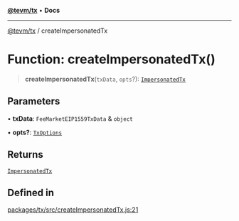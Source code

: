 [**@tevm/tx**](../README.md) • **Docs**

***

[@tevm/tx](../globals.md) / createImpersonatedTx

# Function: createImpersonatedTx()

> **createImpersonatedTx**(`txData`, `opts`?): [`ImpersonatedTx`](../interfaces/ImpersonatedTx.md)

## Parameters

• **txData**: `FeeMarketEIP1559TxData` & `object`

• **opts?**: [`TxOptions`](../interfaces/TxOptions.md)

## Returns

[`ImpersonatedTx`](../interfaces/ImpersonatedTx.md)

## Defined in

[packages/tx/src/createImpersonatedTx.js:21](https://github.com/qbzzt/tevm-monorepo/blob/main/packages/tx/src/createImpersonatedTx.js#L21)
